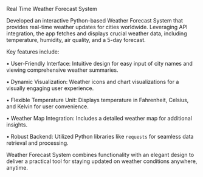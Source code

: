 Real Time Weather Forecast System















Developed an interactive Python-based Weather Forecast System that provides real-time weather updates for cities worldwide. Leveraging API integration, the app fetches and displays crucial weather data, including temperature, humidity, air quality, and a 5-day forecast.























Key features include:







• User-Friendly Interface: Intuitive design for easy input of city names and viewing comprehensive weather summaries.







• Dynamic Visualization: Weather icons and chart visualizations for a visually engaging user experience.







• Flexible Temperature Unit: Displays temperature in Fahrenheit, Celsius, and Kelvin for user convenience.







• Weather Map Integration: Includes a detailed weather map for additional insights.







• Robust Backend: Utilized Python libraries like `requests` for seamless data retrieval and processing.















Weather Forecast System combines functionality with an elegant design to deliver a practical tool for staying updated on weather conditions anywhere, anytime.

